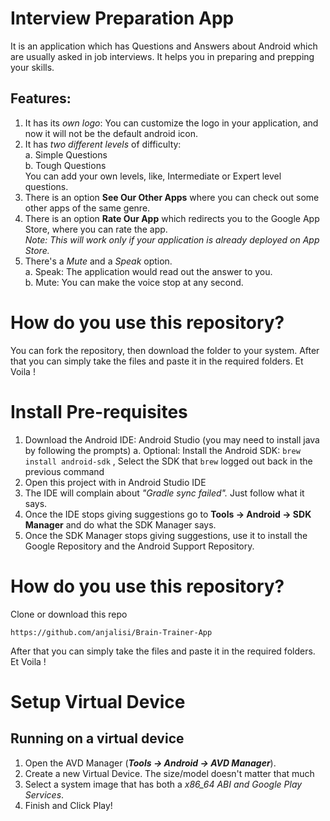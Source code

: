 # Interview Preparation App
It is an application which has Questions and Answers about Android which are usually asked in job interviews. It helps you in preparing and prepping your skills. <br>

## Features:
1. It has its *own logo*: You can customize the logo in your application, and now it will not be the default android icon. <br>
2. It has *two different levels* of difficulty: <br>
    a. Simple Questions <br>
    b. Tough Questions <br>
   You can add your own levels, like, Intermediate or Expert level questions. <br>
3. There is an option **See Our Other Apps** where you can check out some other apps of the same genre. <br>
4. There is an option **Rate Our App** which redirects you to the Google App Store, where you can rate the app. <br>
*Note: This will work only if your application is already deployed on App Store.* <br>
5. There's a *Mute* and a *Speak* option. <br>
    a. Speak: The application would read out the answer to you. <br>
    b. Mute: You can make the voice stop at any second.

# How do you use this repository?
You can fork the repository, then download the folder to your system.
After that you can simply take the files and paste it in the required folders. Et Voila !


# Install Pre-requisites

1. Download the Android IDE: Android Studio (you may need to install java by following the prompts)
  a. Optional: Install the Android SDK: ``` brew install android-sdk ``` , Select the SDK that ```brew``` logged out back in the previous command
2. Open this project with in Android Studio IDE
3. The IDE will complain about *"Gradle sync failed".* Just follow what it says.
4. Once the IDE stops giving suggestions go to **Tools -> Android -> SDK Manager** and do what the SDK Manager says.
5. Once the SDK Manager stops giving suggestions, use it to install the Google Repository and the Android Support Repository.

# How do you use this repository?
Clone or download this repo<br>
```
https://github.com/anjalisi/Brain-Trainer-App 
```
After that you can simply take the files and paste it in the required folders. Et Voila !

# Setup Virtual Device
## Running on a virtual device
1. Open the AVD Manager (***Tools -> Android -> AVD Manager***).
2. Create a new Virtual Device. The size/model doesn't matter that much
3. Select a system image that has both a _x86_64 ABI and Google Play Services_.
4. Finish and Click Play!
